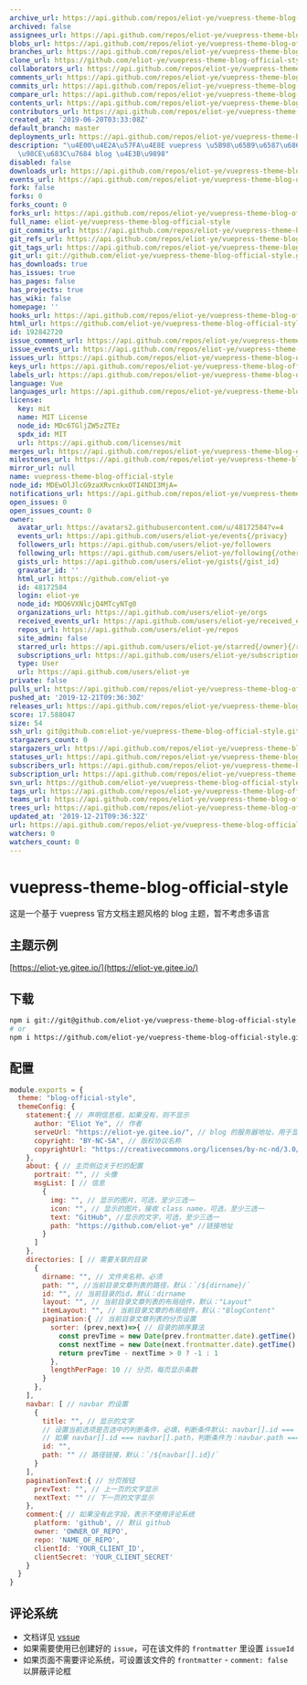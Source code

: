 ```yaml
---
archive_url: https://api.github.com/repos/eliot-ye/vuepress-theme-blog-official-style/{archive_format}{/ref}
archived: false
assignees_url: https://api.github.com/repos/eliot-ye/vuepress-theme-blog-official-style/assignees{/user}
blobs_url: https://api.github.com/repos/eliot-ye/vuepress-theme-blog-official-style/git/blobs{/sha}
branches_url: https://api.github.com/repos/eliot-ye/vuepress-theme-blog-official-style/branches{/branch}
clone_url: https://github.com/eliot-ye/vuepress-theme-blog-official-style.git
collaborators_url: https://api.github.com/repos/eliot-ye/vuepress-theme-blog-official-style/collaborators{/collaborator}
comments_url: https://api.github.com/repos/eliot-ye/vuepress-theme-blog-official-style/comments{/number}
commits_url: https://api.github.com/repos/eliot-ye/vuepress-theme-blog-official-style/commits{/sha}
compare_url: https://api.github.com/repos/eliot-ye/vuepress-theme-blog-official-style/compare/{base}...{head}
contents_url: https://api.github.com/repos/eliot-ye/vuepress-theme-blog-official-style/contents/{+path}
contributors_url: https://api.github.com/repos/eliot-ye/vuepress-theme-blog-official-style/contributors
created_at: '2019-06-20T03:33:08Z'
default_branch: master
deployments_url: https://api.github.com/repos/eliot-ye/vuepress-theme-blog-official-style/deployments
description: "\u4E00\u4E2A\u57FA\u4E8E vuepress \u5B98\u65B9\u6587\u6863\u4E3B\u9898\
  \u98CE\u683C\u7684 blog \u4E3B\u9898"
disabled: false
downloads_url: https://api.github.com/repos/eliot-ye/vuepress-theme-blog-official-style/downloads
events_url: https://api.github.com/repos/eliot-ye/vuepress-theme-blog-official-style/events
fork: false
forks: 0
forks_count: 0
forks_url: https://api.github.com/repos/eliot-ye/vuepress-theme-blog-official-style/forks
full_name: eliot-ye/vuepress-theme-blog-official-style
git_commits_url: https://api.github.com/repos/eliot-ye/vuepress-theme-blog-official-style/git/commits{/sha}
git_refs_url: https://api.github.com/repos/eliot-ye/vuepress-theme-blog-official-style/git/refs{/sha}
git_tags_url: https://api.github.com/repos/eliot-ye/vuepress-theme-blog-official-style/git/tags{/sha}
git_url: git://github.com/eliot-ye/vuepress-theme-blog-official-style.git
has_downloads: true
has_issues: true
has_pages: false
has_projects: true
has_wiki: false
homepage: ''
hooks_url: https://api.github.com/repos/eliot-ye/vuepress-theme-blog-official-style/hooks
html_url: https://github.com/eliot-ye/vuepress-theme-blog-official-style
id: 192842720
issue_comment_url: https://api.github.com/repos/eliot-ye/vuepress-theme-blog-official-style/issues/comments{/number}
issue_events_url: https://api.github.com/repos/eliot-ye/vuepress-theme-blog-official-style/issues/events{/number}
issues_url: https://api.github.com/repos/eliot-ye/vuepress-theme-blog-official-style/issues{/number}
keys_url: https://api.github.com/repos/eliot-ye/vuepress-theme-blog-official-style/keys{/key_id}
labels_url: https://api.github.com/repos/eliot-ye/vuepress-theme-blog-official-style/labels{/name}
language: Vue
languages_url: https://api.github.com/repos/eliot-ye/vuepress-theme-blog-official-style/languages
license:
  key: mit
  name: MIT License
  node_id: MDc6TGljZW5zZTEz
  spdx_id: MIT
  url: https://api.github.com/licenses/mit
merges_url: https://api.github.com/repos/eliot-ye/vuepress-theme-blog-official-style/merges
milestones_url: https://api.github.com/repos/eliot-ye/vuepress-theme-blog-official-style/milestones{/number}
mirror_url: null
name: vuepress-theme-blog-official-style
node_id: MDEwOlJlcG9zaXRvcnkxOTI4NDI3MjA=
notifications_url: https://api.github.com/repos/eliot-ye/vuepress-theme-blog-official-style/notifications{?since,all,participating}
open_issues: 0
open_issues_count: 0
owner:
  avatar_url: https://avatars2.githubusercontent.com/u/48172584?v=4
  events_url: https://api.github.com/users/eliot-ye/events{/privacy}
  followers_url: https://api.github.com/users/eliot-ye/followers
  following_url: https://api.github.com/users/eliot-ye/following{/other_user}
  gists_url: https://api.github.com/users/eliot-ye/gists{/gist_id}
  gravatar_id: ''
  html_url: https://github.com/eliot-ye
  id: 48172584
  login: eliot-ye
  node_id: MDQ6VXNlcjQ4MTcyNTg0
  organizations_url: https://api.github.com/users/eliot-ye/orgs
  received_events_url: https://api.github.com/users/eliot-ye/received_events
  repos_url: https://api.github.com/users/eliot-ye/repos
  site_admin: false
  starred_url: https://api.github.com/users/eliot-ye/starred{/owner}{/repo}
  subscriptions_url: https://api.github.com/users/eliot-ye/subscriptions
  type: User
  url: https://api.github.com/users/eliot-ye
private: false
pulls_url: https://api.github.com/repos/eliot-ye/vuepress-theme-blog-official-style/pulls{/number}
pushed_at: '2019-12-21T09:36:30Z'
releases_url: https://api.github.com/repos/eliot-ye/vuepress-theme-blog-official-style/releases{/id}
score: 17.588047
size: 54
ssh_url: git@github.com:eliot-ye/vuepress-theme-blog-official-style.git
stargazers_count: 0
stargazers_url: https://api.github.com/repos/eliot-ye/vuepress-theme-blog-official-style/stargazers
statuses_url: https://api.github.com/repos/eliot-ye/vuepress-theme-blog-official-style/statuses/{sha}
subscribers_url: https://api.github.com/repos/eliot-ye/vuepress-theme-blog-official-style/subscribers
subscription_url: https://api.github.com/repos/eliot-ye/vuepress-theme-blog-official-style/subscription
svn_url: https://github.com/eliot-ye/vuepress-theme-blog-official-style
tags_url: https://api.github.com/repos/eliot-ye/vuepress-theme-blog-official-style/tags
teams_url: https://api.github.com/repos/eliot-ye/vuepress-theme-blog-official-style/teams
trees_url: https://api.github.com/repos/eliot-ye/vuepress-theme-blog-official-style/git/trees{/sha}
updated_at: '2019-12-21T09:36:32Z'
url: https://api.github.com/repos/eliot-ye/vuepress-theme-blog-official-style
watchers: 0
watchers_count: 0
---
```

# vuepress-theme-blog-official-style

这是一个基于 vuepress 官方文档主题风格的 blog 主题，暂不考虑多语言

## 主题示例

[https://eliot-ye.gitee.io/](https://eliot-ye.gitee.io/)

## 下载

```bash
npm i git://git@github.com/eliot-ye/vuepress-theme-blog-official-style.git -S
# or
npm i https://github.com/eliot-ye/vuepress-theme-blog-official-style.git -S
```

## 配置

```js
module.exports = {
  theme: "blog-official-style",
  themeConfig: {
    statement:{ // 声明信息框，如果没有，则不显示
      author: "Eliot Ye", // 作者
      serveUrl: "https://eliot-ye.gitee.io/", // blog 的服务器地址，用于显示文章地址
      copyright: "BY-NC-SA", // 版权协议名称
      copyrightUrl: "https://creativecommons.org/licenses/by-nc-nd/3.0/deed.zh" // 版权协议地址
    },
    about: { // 主页侧边关于栏的配置
      portrait: "", // 头像
      msgList: [ // 信息
        {
          img: "", // 显示的图片，可选，至少三选一
          icon: "", // 显示的图片，接收 class name，可选，至少三选一
          text: "GitHub", //显示的文字，可选，至少三选一
          path: "https://github.com/eliot-ye" //链接地址
        }
      ]
    },
    directories: [ // 需要关联的目录
      {
        dirname: "", // 文件夹名称，必须
        path: "", //当前目录文章列表的路径，默认：`/${dirname}/`
        id: "", // 当前目录的id，默认：dirname
        layout: "", // 当前目录文章列表的布局组件，默认："Layout"
        itemLayout: "", // 当前目录文章的布局组件，默认："BlogContent"
        pagination:{ // 当前目录文章列表的分页设置
          sorter: (prev,next)=>{ // 目录的排序算法
            const prevTime = new Date(prev.frontmatter.date).getTime()
            const nextTime = new Date(next.frontmatter.date).getTime()
            return prevTime - nextTime > 0 ? -1 : 1
          },
          lengthPerPage: 10 // 分页，每页显示条数
        }
      },
    ],
    navbar: [ // navbar 的设置
      {
        title: "", // 显示的文字
        // 设置当前选项是否选中的判断条件，必填，判断条件默认: navbar[].id === directories[].id
        // 如果 navbar[].id === navbar[].path，判断条件为：navbar.path === $route.path
        id: "",
        path: "" // 路径链接，默认：`/${navbar[].id}/`
      }
    ],
    paginationText:{ // 分页按钮
      prevText: "", // 上一页的文字显示
      nextText: "" // 下一页的文字显示
    },
    comment:{ // 如果没有此字段，表示不使用评论系统
      platform: 'github', // 默认 github
      owner: 'OWNER_OF_REPO',
      repo: 'NAME_OF_REPO',
      clientId: 'YOUR_CLIENT_ID',
      clientSecret: 'YOUR_CLIENT_SECRET'
    }
  }
}
```

## 评论系统

- 文档详见 [vssue](https://vssue.js.org/zh/guide/vuepress.html)
- 如果需要使用已创建好的 `issue`，可在该文件的 `frontmatter` 里设置 `issueId`
- 如果页面不需要评论系统，可设置该文件的 `frontmatter` - `comment: false` 以屏蔽评论框
